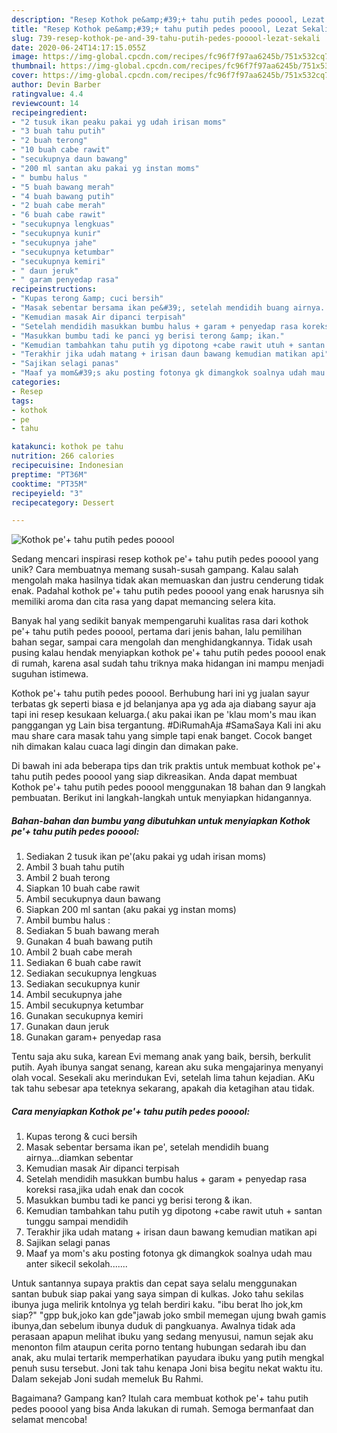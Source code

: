 ```yaml
---
description: "Resep Kothok pe&amp;#39;+ tahu putih pedes pooool, Lezat Sekali"
title: "Resep Kothok pe&amp;#39;+ tahu putih pedes pooool, Lezat Sekali"
slug: 739-resep-kothok-pe-and-39-tahu-putih-pedes-pooool-lezat-sekali
date: 2020-06-24T14:17:15.055Z
image: https://img-global.cpcdn.com/recipes/fc96f7f97aa6245b/751x532cq70/kothok-pe-tahu-putih-pedes-pooool-foto-resep-utama.jpg
thumbnail: https://img-global.cpcdn.com/recipes/fc96f7f97aa6245b/751x532cq70/kothok-pe-tahu-putih-pedes-pooool-foto-resep-utama.jpg
cover: https://img-global.cpcdn.com/recipes/fc96f7f97aa6245b/751x532cq70/kothok-pe-tahu-putih-pedes-pooool-foto-resep-utama.jpg
author: Devin Barber
ratingvalue: 4.4
reviewcount: 14
recipeingredient:
- "2 tusuk ikan peaku pakai yg udah irisan moms"
- "3 buah tahu putih"
- "2 buah terong"
- "10 buah cabe rawit"
- "secukupnya daun bawang"
- "200 ml santan aku pakai yg instan moms"
- " bumbu halus "
- "5 buah bawang merah"
- "4 buah bawang putih"
- "2 buah cabe merah"
- "6 buah cabe rawit"
- "secukupnya lengkuas"
- "secukupnya kunir"
- "secukupnya jahe"
- "secukupnya ketumbar"
- "secukupnya kemiri"
- " daun jeruk"
- " garam penyedap rasa"
recipeinstructions:
- "Kupas terong &amp; cuci bersih"
- "Masak sebentar bersama ikan pe&#39;, setelah mendidih buang airnya...diamkan sebentar"
- "Kemudian masak Air dipanci terpisah"
- "Setelah mendidih masukkan bumbu halus + garam + penyedap rasa koreksi rasa,jika udah enak dan cocok"
- "Masukkan bumbu tadi ke panci yg berisi terong &amp; ikan."
- "Kemudian tambahkan tahu putih yg dipotong +cabe rawit utuh + santan tunggu sampai mendidih"
- "Terakhir jika udah matang + irisan daun bawang kemudian matikan api"
- "Sajikan selagi panas"
- "Maaf ya mom&#39;s aku posting fotonya gk dimangkok soalnya udah mau anter sikecil sekolah......."
categories:
- Resep
tags:
- kothok
- pe
- tahu

katakunci: kothok pe tahu 
nutrition: 266 calories
recipecuisine: Indonesian
preptime: "PT36M"
cooktime: "PT35M"
recipeyield: "3"
recipecategory: Dessert

---
```



![Kothok pe&#39;+ tahu putih pedes pooool](https://img-global.cpcdn.com/recipes/fc96f7f97aa6245b/751x532cq70/kothok-pe-tahu-putih-pedes-pooool-foto-resep-utama.jpg)

Sedang mencari inspirasi resep kothok pe&#39;+ tahu putih pedes pooool yang unik? Cara membuatnya memang susah-susah gampang. Kalau salah mengolah maka hasilnya tidak akan memuaskan dan justru cenderung tidak enak. Padahal kothok pe&#39;+ tahu putih pedes pooool yang enak harusnya sih memiliki aroma dan cita rasa yang dapat memancing selera kita.

Banyak hal yang sedikit banyak mempengaruhi kualitas rasa dari kothok pe&#39;+ tahu putih pedes pooool, pertama dari jenis bahan, lalu pemilihan bahan segar, sampai cara mengolah dan menghidangkannya. Tidak usah pusing kalau hendak menyiapkan kothok pe&#39;+ tahu putih pedes pooool enak di rumah, karena asal sudah tahu triknya maka hidangan ini mampu menjadi suguhan istimewa.

Kothok pe&#39;+ tahu putih pedes pooool. Berhubung hari ini yg jualan sayur terbatas gk seperti biasa e jd belanjanya apa yg ada aja diabang sayur aja tapi ini resep kesukaan keluarga.( aku pakai ikan pe &#39;klau mom&#39;s mau ikan panggangan yg Lain bisa tergantung. #DiRumahAja #SamaSaya Kali ini aku mau share cara masak tahu yang simple tapi enak banget. Cocok banget nih dimakan kalau cuaca lagi dingin dan dimakan pake.


Di bawah ini ada beberapa tips dan trik praktis untuk membuat kothok pe&#39;+ tahu putih pedes pooool yang siap dikreasikan. Anda dapat membuat Kothok pe&#39;+ tahu putih pedes pooool menggunakan 18 bahan dan 9 langkah pembuatan. Berikut ini langkah-langkah untuk menyiapkan hidangannya.

<!--inarticleads1-->

##### Bahan-bahan dan bumbu yang dibutuhkan untuk menyiapkan Kothok pe&#39;+ tahu putih pedes pooool:

1. Sediakan 2 tusuk ikan pe&#39;(aku pakai yg udah irisan moms)
1. Ambil 3 buah tahu putih
1. Ambil 2 buah terong
1. Siapkan 10 buah cabe rawit
1. Ambil secukupnya daun bawang
1. Siapkan 200 ml santan (aku pakai yg instan moms)
1. Ambil  bumbu halus :
1. Sediakan 5 buah bawang merah
1. Gunakan 4 buah bawang putih
1. Ambil 2 buah cabe merah
1. Sediakan 6 buah cabe rawit
1. Sediakan secukupnya lengkuas
1. Sediakan secukupnya kunir
1. Ambil secukupnya jahe
1. Ambil secukupnya ketumbar
1. Gunakan secukupnya kemiri
1. Gunakan  daun jeruk
1. Gunakan  garam+ penyedap rasa


Tentu saja aku suka, karean Evi memang anak yang baik, bersih, berkulit putih. Ayah ibunya sangat senang, karean aku suka mengajarinya menyanyi olah vocal. Sesekali aku merindukan Evi, setelah lima tahun kejadian. AKu tak tahu sebesar apa teteknya sekarang, apakah dia ketagihan atau tidak. 

<!--inarticleads2-->

##### Cara menyiapkan Kothok pe&#39;+ tahu putih pedes pooool:

1. Kupas terong &amp; cuci bersih
1. Masak sebentar bersama ikan pe&#39;, setelah mendidih buang airnya...diamkan sebentar
1. Kemudian masak Air dipanci terpisah
1. Setelah mendidih masukkan bumbu halus + garam + penyedap rasa koreksi rasa,jika udah enak dan cocok
1. Masukkan bumbu tadi ke panci yg berisi terong &amp; ikan.
1. Kemudian tambahkan tahu putih yg dipotong +cabe rawit utuh + santan tunggu sampai mendidih
1. Terakhir jika udah matang + irisan daun bawang kemudian matikan api
1. Sajikan selagi panas
1. Maaf ya mom&#39;s aku posting fotonya gk dimangkok soalnya udah mau anter sikecil sekolah.......


Untuk santannya supaya praktis dan cepat saya selalu menggunakan santan bubuk siap pakai yang saya simpan di kulkas. Joko tahu sekilas ibunya juga melirik kntolnya yg telah berdiri kaku. &#34;ibu berat lho jok,km siap?&#34; &#34;gpp buk,joko kan gde&#34;jawab joko smbil memegan ujung bwah gamis ibunya,dan sebelum ibunya duduk di pangkuanya. Awalnya tidak ada perasaan apapun melihat ibuku yang sedang menyusui, namun sejak aku menonton film ataupun cerita porno tentang hubungan sedarah ibu dan anak, aku mulai tertarik memperhatikan payudara ibuku yang putih mengkal penuh susu tersebut. Joni tak tahu kenapa Joni bisa begitu nekat waktu itu. Dalam sekejab Joni sudah memeluk Bu Rahmi. 

Bagaimana? Gampang kan? Itulah cara membuat kothok pe&#39;+ tahu putih pedes pooool yang bisa Anda lakukan di rumah. Semoga bermanfaat dan selamat mencoba!
